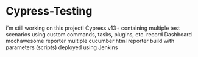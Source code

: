# Cypress-Testing

i'm still working on this project!
Cypress v13+ containing multiple test scenarios using custom commands, tasks, plugins, etc.
record Dashboard
mochawesome reporter
multiple cucumber html reporter
build with parameters (scripts) deployed using Jenkins
